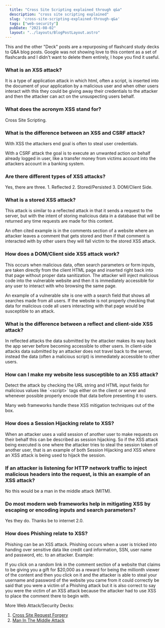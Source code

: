```yaml
---
  title: "Cross Site Scripting explained through q&a"
  description: "cross site scripting explained"
  slug: 'cross-site-scripting-explained-through-q&a'
  tags: ["web-security"]
  pubDate: "2021-08-02"
  layout: "../layouts/BlogPostLayout.astro"
---
```


This and the other "Deck" posts are a repurposing of flashcard study decks to Q&A blog posts. Google was not showing love to this content as a set of flashcards and I didn't want to delete them entirely, I hope you find it useful.

<h3>What is an XSS attack?</h3>
It is a type of application attack in which html, often a script, is inserted into the document of your application by a malicious user and when other users interact with this they could be giving away their credentials to the attacker and then the attacker can act on the unsuspecting users behalf.

<h3>What does the acronym XSS stand for?</h3>
Cross Site Scripting.

<h3>What is the difference between an XSS and CSRF attack?</h3>
With XSS the attackers end goal is often to steal user credentials.

With a CSRF attack the goal is to execute an unwanted action on behalf already logged in user, like a transfer money from victims account into the attackers account in a banking system.

<h3>Are there different types of XSS attacks?</h3>
Yes, there are three.
1. Reflected
2. Stored/Persisted
3. DOM/Client Side.

<h3>What is a stored XSS attack?</h3>
This attack is similar to a reflected attack in that it sends a request to the server, but with the intent of storing malicious data in a database that will be returned any time requests are made for this content.  

An often cited example is in the comments section of a website where an attacker leaves a comment that gets stored and then if that comment is interacted with by other users they will fall victim to the stored XSS attack.

<h3>How does a DOM/Client side XSS attack work?</h3>
This occurs when malicious data, often search parameters or form inputs, are taken directly from the client HTML page and inserted right back into that page without proper data sanitization. The attacker will inject malicious code into the vulnerable website and then it is immediately accessible for any user to interact with who browsing the same page.

 An example of a vulnerable site is one with a search field that shows all searches made from all users. If the website is not properly checking that data for malicious code all users interacting with that page would be susceptible to an attack.

<h3>What is the difference between a reflect and client-side XSS attack?</h3>
In reflected attacks the data submitted by the attacker makes its way back the app server before becoming accessible to other users. In client-side attacks data submitted by an attacker does not travel back to the server, instead the data (often a malicious script) is immediately accessible to other users.

<h3>How can I make my website less susceptible to an XSS attack?</h3>
Detect the attack by checking the URL string and HTML input fields for malicious values like `&lt;script&gt;` tags either on the client or server and whenever possible properly encode that data before presenting it to users.

Many web frameworks handle these XSS mitigation techniques out of the box.

<h3>How does a Session Hijacking relate to XSS?</h3>
When an attacker uses a valid session of another user to make requests on their behalf this can be described as session hijacking. So if the XSS attack being executed is one where the attacker tries to steal the session token of another user, that is an example of both Session Hijacking and XSS where an XSS attack is being used to hijack the session.

<h3>If an attacker is listening for HTTP network traffic to inject malicious headers into the request, is this an example of an XSS attack?</h3>
No this would be a man in the middle attack (MITM).

<h3>Do most modern web frameworks help in mitigating XSS by escaping or encoding inputs and search parameters?</h3>
Yes they do. Thanks be to internet 2.0.

<h3>How does Phishing relate to XSS?</h3>
Phishing can be an XSS attack. Phishing occurs when a user is tricked into handing over sensitive data like credit card information, SSN, user name and password, etc. to an attacker. Example:  

If you click on a random link in the comment section of a website that claims to be giving you a gift for $20,000 as a reward for being the millionth viewer of the content and then you click on it and the attacker is able to steal your username and password of the website you came from it could correctly be said that you were a victim of a Phishing attack but it is also correct to say you were the victim of an XSS attack because the attacker had to use XSS to place the comment there to begin with.

More Web Attack/Security Decks:
1. [Cross Site Request Forgery](https://www.devdecks.io/2021-cross-site-request-forgery-explained)
2. [Man In The Middle Attack](https://www.devdecks.io/2021-man-in-the-middle-attack-explained)